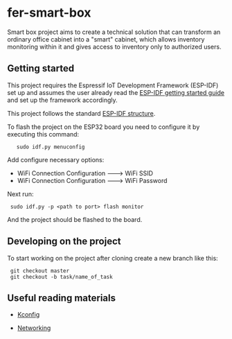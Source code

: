 # fer-smart-box
Smart box project aims to create a technical solution that can transform an ordinary office cabinet into a "smart" cabinet, which allows inventory monitoring within it and gives access to inventory only to authorized users.

## Getting started

This project requires the Espressif IoT Development Framework (ESP-IDF) set up and assumes the user already read the [ESP-IDF getting started guide](https://docs.espressif.com/projects/esp-idf/en/latest/get-started/index.html) and set up the framework accordingly.

This project follows the standard [ESP-IDF structure](https://docs.espressif.com/projects/esp-idf/en/latest/contribute/creating-examples.html).

To flash the project on the ESP32 board you need to configure it by executing this command:
 ```
    sudo idf.py menuconfig
 ```
Add configure necessary options:

* WiFi Connection Configuration  ---> WiFi SSID
* WiFi Connection Configuration  ---> WiFi Password

Next run:
 ```
  sudo idf.py -p <path to port> flash monitor
 ```

And the project should be flashed to the board.

## Developing on the project

To start working on the project after cloning create a new branch like this:
 ```
  git checkout master
  git checkout -b task/name_of_task
 ```


## Useful reading materials
* [Kconfig](https://docs.espressif.com/projects/esp-idf/en/latest/api-reference/kconfig.html#kconfig-formatting-rules)

* [Networking](https://docs.espressif.com/projects/esp-idf/en/latest/api-reference/protocols/index.html)